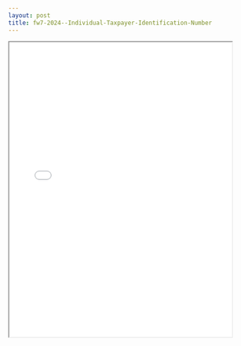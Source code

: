 ```yaml
---
layout: post
title: fw7-2024--Individual-Taxpayer-Identification-Number
---
```


<div class="pdf-container">
<iframe src="/ea/_pdf-2-md/fw7-2024--Individual-Taxpayer-Identification-Number.pdf" height="600" width="90%" allowFullScreen="true"></iframe>
</div>

